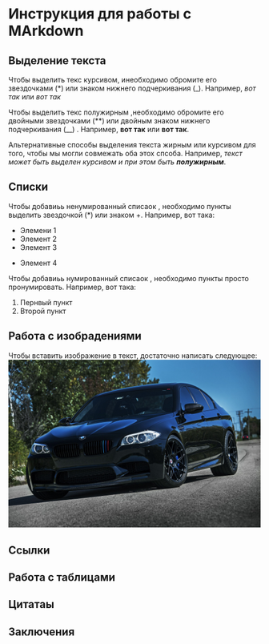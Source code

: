 # Инструкция для работы с MArkdown

## Выделение текста 

Чтобы выделить текс курсивом, инеобходимо обромите его звездочками (*) или знаком нижнего подчеркивания (_). Например, *вот так* или _вот так_

Чтобы выделить текс полужирным ,необходимо обромите его двойными звездочками (**) или двойным знаком нижнего подчеркивания (__) . Например, **вот так** или __вот так__.

Альтернативные способы  выделения текста жирным или курсивом для того, чтобы мы могли совмежать оба этох спсоба. Например, _текст может быть выделен курсивом и при этом быть **полужирным**_.

## Списки

Чтобы добавиьь ненумированный списаок , необходимо пункты выделить звездочкой (*) или знаком +. Например, вот така:
* Элемени 1
* Элемент 2
* Элемент 3
+ Элемент 4

Чтобы добавиьь нумированный списаок , необходимо пункты просто пронумировать. Например, вот така:
1. Пернвый пункт
2. Второй пункт

## Работа с изобрадениями

Чтобы вставить изображение в текст, достаточно написать следующее:
![Привет, это тефтелька!](kartinki-bmv-24.jpg)


## Ссылки

## Работа с таблицами

## Цитатаы

## Заключения

[kartinki-bmv-24.jpg]: kartinki-bmv-24.jpg